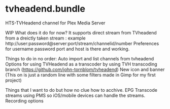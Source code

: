 tvheadend.bundle
================

HTS-TVHeadend channel for Plex Media Server

WIP
What does it do for now?
It supports direct stream from TVheadend from a dreictly taken stream : example http://user:password@server:port/stream/channelid/number
Preferences for username password port and host is there and working.

Things to do in no order:
Auto import and list channels from tvheadend
Options for using TVHeadend as a transcoder by using TVH transcoding branch (https://github.com/john-tornblom/tvheadend)
New icon and banner (This on is just a random line with some filters made in Gimp for my first project)

Things that I want to do but how no clue how to acchive.
EPG
Transcode streams using PMS so iOS/mobile devices can handle the streams.
Recording options
